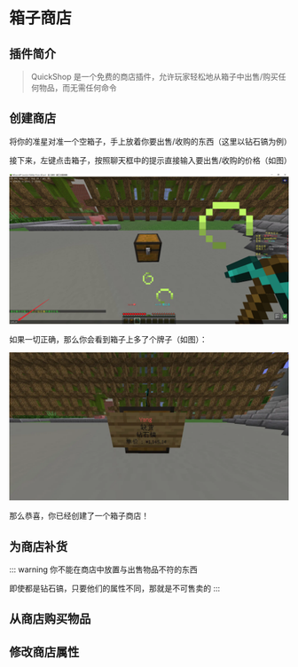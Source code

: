 # 箱子商店

## 插件简介

> QuickShop 是一个免费的商店插件，允许玩家轻松地从箱子中出售/购买任何物品，而无需任何命令

## 创建商店

将你的准星对准一个空箱子，手上放着你要出售/收购的东西（这里以钻石镐为例）

接下来，左键点击箱子，按照聊天框中的提示直接输入要出售/收购的价格（如图）

![一个未完成的箱子商店](./unfinished_shop.jpg)

如果一切正确，那么你会看到箱子上多了个牌子（如图）：

![一个常见的箱子商店](./shop.webp)

那么恭喜，你已经创建了一个箱子商店！

## 为商店补货

::: warning
你不能在商店中放置与出售物品不符的东西

即使都是钻石镐，只要他们的属性不同，那就是不可售卖的
:::

## 从商店购买物品

## 修改商店属性
